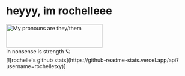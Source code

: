 <h1>heyyy, im rochelleee</h1>
<a href="https://pronouns.vercel.app" title="Add pronouns to your own profile">
  <img src="https://pronouns.vercel.app/they/them?gradient=noon%20to%20dusk" width="256" height="64" alt="My pronouns are they/them">
</a> <br>
in nonsense is strength 🪐
<br>
[![rochelle's github stats](https://github-readme-stats.vercel.app/api?username=rochelletxy)]
